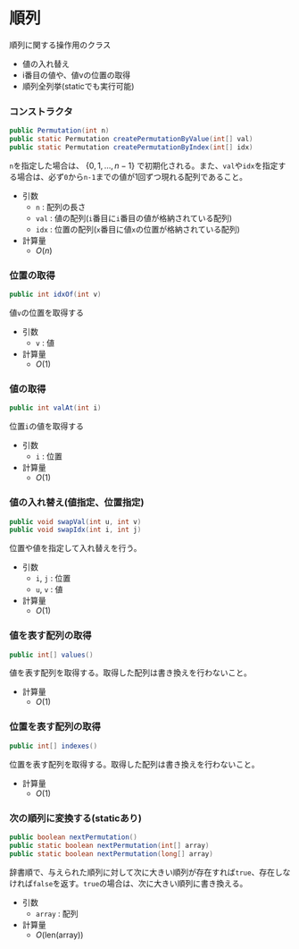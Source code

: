 # 順列
順列に関する操作用のクラス
- 値の入れ替え
- i番目の値や、値vの位置の取得
- 順列全列挙(staticでも実行可能)

### コンストラクタ
```java
public Permutation(int n)
public static Permutation createPermutationByValue(int[] val)
public static Permutation createPermutationByIndex(int[] idx)
```
`n`を指定した場合は、 $\{0,1,\dots,n-1\}$ で初期化される。また、`val`や`idx`を指定する場合は、必ず`0`から`n-1`までの値が1回ずつ現れる配列であること。
- 引数
  - `n` : 配列の長さ
  - `val` : 値の配列(`i`番目に`i`番目の値が格納されている配列)
  - `idx` : 位置の配列(`x`番目に値`x`の位置が格納されている配列)
- 計算量
  - $O(n)$

### 位置の取得
```java
public int idxOf(int v)
```
値`v`の位置を取得する
- 引数
  - `v` : 値
- 計算量
  - $O(1)$

### 値の取得
```java
public int valAt(int i)
```
位置`i`の値を取得する
- 引数
  - `i` : 位置
- 計算量
  - $O(1)$

### 値の入れ替え(値指定、位置指定)
```java
public void swapVal(int u, int v)
public void swapIdx(int i, int j)
```
位置や値を指定して入れ替えを行う。
- 引数
  - `i`, `j` : 位置
  - `u`, `v` : 値
- 計算量
  - $O(1)$

### 値を表す配列の取得
```java
public int[] values()
```
値を表す配列を取得する。取得した配列は書き換えを行わないこと。
- 計算量
  - $O(1)$

### 位置を表す配列の取得
```java
public int[] indexes()
```
位置を表す配列を取得する。取得した配列は書き換えを行わないこと。
- 計算量
  - $O(1)$

### 次の順列に変換する(staticあり)
```java
public boolean nextPermutation()
public static boolean nextPermutation(int[] array)
public static boolean nextPermutation(long[] array)
```
辞書順で、与えられた順列に対して次に大きい順列が存在すれば`true`、存在しなければ`false`を返す。`true`の場合は、次に大きい順列に書き換える。
- 引数
  - `array` : 配列
- 計算量
  - $O(\mathrm{len(array)})$
